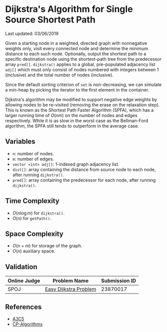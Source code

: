# Dijkstra's Algorithm for Single Source Shortest Path

Last updated: 03/06/2019

Given a starting node in a weighted, directed graph with nonnegative weights only, visit every connected node and determine the minimum distance to each such node. Optionally, output the shortest path to a specific destination node using the shortest-path tree from the predecessor array `pred[]`. `dijkstra()` applies to a global, pre-populated adjacency list `adj[]` which must only consist of nodes numbered with integers between 1 (inclusive) and the total number of nodes (inclusive).

Since the default sorting criterion of `set` is non-decreasing, we can simulate a min-heap by picking the iterator to the first element in the container.

Dijkstra's algorithm may be modified to support negative edge weights by allowing nodes to be re-visited (removing the erase on the relaxation step). This is known as the Shortest Path Faster Algorithm (SPFA), which has a larger running time of $O(nm)$ on the number of nodes and edges respectively. While it is as slow in the worst case as the Bellman-Ford algorithm, the SPFA still tends to outperform in the average case.

## Variables

- `n`: number of nodes.
- `m`: number of edges.
- `vector <int> adj[]`: 1-indexed graph adjacency list.
- `dist[]`: array containing the distance from source node to each node, after running `dijkstra()`.
- `pred[]`: array containing the predecessor for each node, after running `dijkstra()`.

## Time Complexity

- $O(n\log{}m)$ for `dijkstra()`.
- $O(n)$ for `getPath()`.

## Space Complexity

- $O(n+m)$ for storage of the graph.
- $O(n)$ auxiliary space.

## Validation

| Online Judge | Problem Name               | Submission ID |
| ------------ | -------------------------- | ------------- |
| SPOJ         | [Easy Dijkstra Problem][1] | 23870017      |

[1]: https://cp-algorithms.com/graph/dijkstra_sparse.html

## References

- [A3C5](https://github.com/alxli/Algorithm-Anthology/blob/master/Section-2-Graph-Theory/2.2.2%20Shortest%20Path%20(Dijkstra's).cpp)
- [CP-Algorithms](https://cp-algorithms.com/graph/dijkstra_sparse.html)
